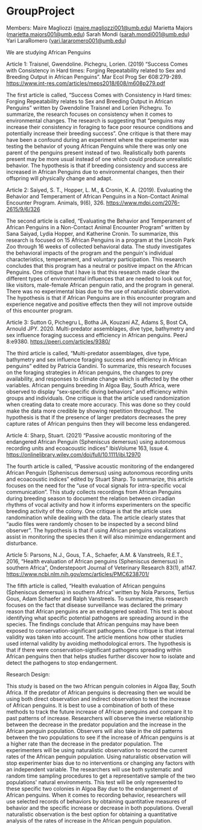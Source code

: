 # GroupProject
Members: 
Maire Magliozzi (maire.magliozzi001@umb.edu)
Marietta Majors (marietta.majors001@umb.edu)
Sarah Mondi (sarah.mondi001@umb.edu)
Yari LaraRomero (yari.lararomero001@umb.edu)

We are studying African Penguins

Article 1: Traisnel, Gwendoline. Pichegru, Lorien. (2019) “Success Comes with Consistency in Hard times: Forging Repeatability related to Sex and Breeding Output in African Penguins”. Mar Ecol Prog Ser 608:279-289. https://www.int-res.com/articles/meps2018/608/m608p279.pdf

The first article is called, “Success Comes with Consistency in Hard times: Forging Repeatability relates to Sex and Breeding Output in African Penguins” written by Gwendoline Traisnel and Lorien Pichegru. To summarize, the research focuses on consistency when it comes to environmental changes. The research is suggesting that “penguins may increase their consistency in foraging to face poor resource conditions and potentially increase their breeding success”. One critique is that there may have been a confound during an experiment where the experimenter was testing the behavior of young African Penguins while there was only one parent of the penguins present instead of two. Realistically both parents present may be more usual instead of one which could produce unrealistic behavior. The hypothesis is that if breeding consistency and success are increased in African Penguins due to environmental changes, then their offspring will physically change and adapt.

Article 2: Saiyed, S. T., Hopper, L. M., & Cronin, K. A. (2019). Evaluating the Behavior and Temperament of African Penguins in a Non-Contact Animal Encounter Program. Animals, 9(6), 326. https://www.mdpi.com/2076-2615/9/6/326 

The second article is called, “Evaluating the Behavior and Temperament of African Penguins in a Non-Contact Animal Encounter Program” written by Sana Saiyad, Lydia Hopper, and Katherine Cronin. To summarize, this research is focused on 15 African Penguins in a program at the Lincoln Park Zoo through 16 weeks of collected behavioral data. The study investigates the behavioral impacts of the program and the penguin's individual characteristics, temperament, and voluntary participation. This research concludes that this program has a neutral or positive impact on the African Penguins. One critique that I have is that this research made clear the different types of environmental influences that are needed to look out for, like visitors, male-female African penguin ratio, and the program in general. There was no experimental bias due to the use of naturalistic observation. The hypothesis is that if African Penguins are in this encounter program and experience negative and positive effects then they will not improve outside of this encounter program. 

Article 3: Sutton G, Pichegru L, Botha JA, Kouzani AZ, Adams S, Bost CA, Arnould JPY. 2020. Multi-predator assemblages, dive type, bathymetry and sex influence foraging success and efficiency in African penguins. PeerJ 8:e9380. https://peerj.com/articles/9380/ 

The third article is called, “Multi-predator assemblages, dive type, bathymetry and sex influence foraging success and efficiency in African penguins” edited by Patricia Gandini. To summarize, this research focuses on the foraging strategies in African penguins, the changes to prey availability, and responses to climate change which is affected by the other variables. African penguins breeding In Algoa Bay, South Africa, were observed to display “sex-specific diving behaviors” and efficiency within groups and individuals. One critique is that the article used randomization when creating data to create more accuracy. This was done so they could make the data more credible by showing repetition throughout. The hypothesis is that if the presence of larger predators decreases the prey capture rates of African penguins then they will become less endangered. 

Article 4: Sharp, Stuart. (2021) “Passive acoustic monitoring of the endangered African Penguin (Spheniscus demersus) using autonomous recording units and ecoacoustic indices” IbisVolume 163, Issue 4.   https://onlinelibrary.wiley.com/doi/full/10.1111/ibi.12970 

The fourth article is called, “Passive acoustic monitoring of the endangered African Penguin (Spheniscus demersus) using autonomous recording units and ecoacoustic indices” edited by Stuart Sharp. To summarize, this article focuses on the need for the “use of vocal signals for intra-specific vocal communication”. This study collects recordings from African Penguins during breeding season to document the relation between circadian rhythms of vocal activity and how it informs experimenters on the specific breeding activity of the colony. One critique is that the article uses randomination while dealing with the data. The article clearly states that “audio files were randomly chosen to be inspected by a second blind observer”. The hypothesis is that if using African penguins vocalizations assist in monitoring the species then it will also minimize endangerment and disturbance. 

Article 5: Parsons, N.J., Gous, T.A., Schaefer, A.M. & Vanstreels, R.E.T., 2016, “Health evaluation of African penguins (Spheniscus demersus) in southern Africa”, Onderstepoort Journal of Veterinary Research 83(1), a1147. https://www.ncbi.nlm.nih.gov/pmc/articles/PMC6238701/ 

The fifth article is called, “Health evaluation of African penguins (Spheniscus demersus) in southern Africa” written by Nola Parsons, Tertius Gous, Adam Schaefer and Ralph Vanstreels. To summarize, this research focuses on the fact that disease surveillance was declared the primary reason that African penguins are an endangered seabird. This test is about identifying what specific potential pathogens are spreading around in the species. The findings conclude that African penguins may have been exposed to conservation-significant pathogens. One critique is that internal validity was taken into account. The article mentions how other studies used internal validity by avoiding methodological errors. The hypothesis is that if there were conservation-significant pathogens spreading within African penguins then that helps studies further discover how to isolate and detect the pathogens to stop endangerment. 

Research Design:

This study is based on the two African penguin colonies in Algoa Bay, South Africa. If the predator of African penguins is decreasing then we would be using both direct observation and indirect observation to test the increase of African penguins. It is best to use a combination of both of these methods to track the future increase of African penguins and compare it to past patterns of increase.  Researchers will observe the inverse relationship between the decrease in the predator population and the increase in the African penguin population. Observers will also take in the old patterns between the two populations to see if the increase of African penguins is at a higher rate than the decrease in the predator population. The experimenters will be using naturalistic observation to record the current rates of the African penguin population. Using naturalistic observation will stop experimenter bias due to no interventions or changing any factors with an independent variable. The researchers will use both systematic and random time sampling procedures to get a representative sample of the two populations' natural environments. This test will be only represented to these specific two colonies in Algoa Bay due to the endangerment of African penguins. When it comes to recording behavior, researchers will use selected records of behaviors by obtaining quantitative measures of behavior and the specific increase or decrease in both populations. Overall naturalistic observation is the best option for obtaining a quantitative analysis of the rates of increase in the African penguin population. 
